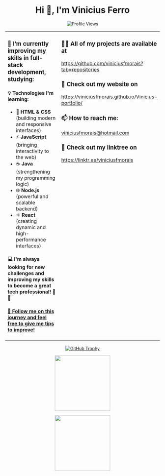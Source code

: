 <h1 align="center">  Hi 👋, I'm Vinicius Ferro </h1> 

<p align="center">
  <img src="https://komarev.com/ghpvc/?username=viniciusfmorais" alt="Profile Views" />
</p>

<table>
  <tr>
    <td width="50%" valign="top">
      <h3>🔭 I’m currently improving my skills in full-stack development, studying:</h3>
      <h4>💡 Technologies I'm learning:</h4>
      <ul>
        <li>🔹 <b>HTML & CSS</b> (building modern and responsive interfaces)</li>
        <li>⚡ <b>JavaScript</b> (bringing interactivity to the web)</li>
        <li>☕ <b>Java</b> (strengthening my programming logic)</li>
        <li>🌐 <b>Node.js</b> (powerful and scalable backend)</li>
        <li>⚛️ <b>React</b> (creating dynamic and high-performance interfaces)</li>
      </ul>
      <h4>💻 I'm always looking for new challenges and improving my skills to become a great tech professional! 🚀✨</h4>
      <h4><a href="https://linktr.ee/viniciusfmorais">🔗 Follow me on this journey and feel free to give me tips to improve!</a></h4>
    </td>
    <td width="50%" valign="top">
      <h3>👨‍💻 All of my projects are available at</h3>
      <p><a href="https://github.com/viniciusfmorais?tab=repositories">https://github.com/viniciusfmorais?tab=repositories</a></p>
      <h3>📝 Check out my website on</h3>
      <p><a href="https://viniciusfmorais.github.io/Vinicius-portfolio/">https://viniciusfmorais.github.io/Vinicius-portfolio/</a></p>
      <h3>📫 How to reach me:</h3>
      <p><a href="mailto:viniciusfmorais@hotmail.com">viniciusfmorais@hotmail.com</a></p>
      <h3>📝 Check out my linktree on</h3>
      <p><a href="https://linktr.ee/viniciusfmorais">https://linktr.ee/viniciusfmorais</a></p> 
    </td>
  </tr>
</table>

<p align="center">
  <a href="https://github.com/ryo-ma/github-profile-trophy">
    <img src="https://github-profile-trophy.vercel.app/?username=ryo-ma&column=3" alt="GitHub Trophy" />
  </a>
</p>



<p align="center">
  <a href="https://github.com/anuraghazra/github-readme-stats">
    <img height="180em" src="https://github-readme-stats.vercel.app/api?username=viniciusfmorais&show_icons=true&theme=tokyonight&include_all_commits=true&count_private=true"/>
  </a>
</p>

<p align="center">
  <a href="https://github.com/anuraghazra/github-readme-stats">
    <img height="180em" src="https://github-readme-stats.vercel.app/api/top-langs/?username=viniciusfmorais&layout=compact&langs_count=6&theme=tokyonight"/>
  </a>
</p>








